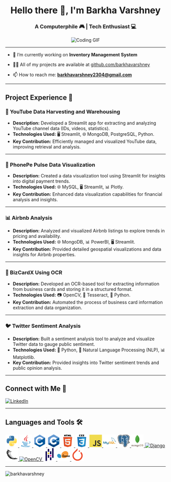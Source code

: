<h1 align="center">Hello there 👋, I'm Barkha Varshney</h1>
<h3 align="center">A Computerphile 🎮 | Tech Enthusiast 💻</h3>

<p align="center">
  <img src="https://camo.githubusercontent.com/66066b22abacaf358032bb15ab64fe18654e8d00e2ed4d07747d89eccb6596ae/68747470733a2f2f63646e622e61727473746174696f6e2e636f6d2f702f6173736574732f696d616765732f696d616765732f3032382f3939312f3939392f6f726967696e616c2f616e6e612d68617672796c79756b682d2e6769663f31353936313235313132" width="600" alt="Coding GIF" align="center" />
</p>

---

- 🔭 I’m currently working on **Inventory Management System**

- 👨‍💻 All of my projects are available at [github.com/barkhavarshney](https://github.com/barkhavarshney)

- 📫 How to reach me: **barkhavarshney2304@gmail.com**

---

<h2 align="left">Project Experience 🚀</h2>

### 🧠 YouTube Data Harvesting and Warehousing
- **Description:** Developed a Streamlit app for extracting and analyzing YouTube channel data (IDs, videos, statistics).
- **Technologies Used:** 🖥️ Streamlit, 🌐 MongoDB, PostgreSQL, Python.
- **Key Contribution:** Efficiently managed and visualized YouTube data, improving retrieval and analysis.


---

### 📰 PhonePe Pulse Data Visualization
- **Description:** Created a data visualization tool using Streamlit for insights into digital payment trends.
- **Technologies Used:** 🌐 MySQL, 🖥️ Streamlit, 📊 Plotly.
- **Key Contribution:** Enhanced data visualization capabilities for financial analysis and insights.


---

### 📊 Airbnb Analysis
- **Description:** Analyzed and visualized Airbnb listings to explore trends in pricing and availability.
- **Technologies Used:** 🌐 MongoDB, 📊 PowerBI, 🖥️ Streamlit.
- **Key Contribution:** Provided detailed geospatial visualizations and data insights for Airbnb properties.


---

### 🧩 BizCardX Using OCR
- **Description:** Developed an OCR-based tool for extracting information from business cards and storing it in a structured format.
- **Technologies Used:** 📷 OpenCV, 🧠 Tesseract, 🐍 Python.
- **Key Contribution:** Automated the process of business card information extraction and data organization.


---

### 🐦 Twitter Sentiment Analysis
- **Description:** Built a sentiment analysis tool to analyze and visualize Twitter data to gauge public sentiment.
- **Technologies Used:** 🐍 Python, 🤖 Natural Language Processing (NLP), 📊 Matplotlib.
- **Key Contribution:** Provided insights into Twitter sentiment trends and public opinion analysis.


---

<h2 align="left">Connect with Me 🤝</h2>

<p align="left">
  <a href="https://linkedin.com/in/barkhavarshney" target="_blank"><img src="https://raw.githubusercontent.com/rahuldkjain/github-profile-readme-generator/master/src/images/icons/Social/linked-in-alt.svg" alt="LinkedIn" height="30" width="40" /></a>
</p>

---

<h2 align="left">Languages and Tools 🛠️</h2>

<p align="left">
  <a href="https://www.python.org" target="_blank" rel="noreferrer"> <img src="https://raw.githubusercontent.com/devicons/devicon/master/icons/python/python-original.svg" alt="Python" width="40" height="40"/> </a> 
  <a href="https://www.java.com" target="_blank" rel="noreferrer"> <img src="https://raw.githubusercontent.com/devicons/devicon/master/icons/java/java-original.svg" alt="Java" width="40" height="40"/> </a>
  <a href="https://www.cprogramming.com/" target="_blank" rel="noreferrer"> <img src="https://raw.githubusercontent.com/devicons/devicon/master/icons/c/c-original.svg" alt="C" width="40" height="40"/> </a>
  <a href="https://www.w3schools.com/cpp/" target="_blank" rel="noreferrer"> <img src="https://raw.githubusercontent.com/devicons/devicon/master/icons/cplusplus/cplusplus-original.svg" alt="C++" width="40" height="40"/> </a>
  <a href="https://www.w3schools.com/html/" target="_blank" rel="noreferrer"> <img src="https://raw.githubusercontent.com/devicons/devicon/master/icons/html5/html5-original-wordmark.svg" alt="HTML" width="40" height="40"/> </a>
  <a href="https://www.w3schools.com/css/" target="_blank" rel="noreferrer"> <img src="https://raw.githubusercontent.com/devicons/devicon/master/icons/css3/css3-original-wordmark.svg" alt="CSS3" width="40" height="40"/> </a> 
  <a href="https://developer.mozilla.org/en-US/docs/Web/JavaScript" target="_blank" rel="noreferrer"> <img src="https://raw.githubusercontent.com/devicons/devicon/master/icons/javascript/javascript-original.svg" alt="JavaScript" width="40" height="40"/> </a> 
  <a href="https://www.mysql.com/" target="_blank" rel="noreferrer"> <img src="https://raw.githubusercontent.com/devicons/devicon/master/icons/mysql/mysql-original-wordmark.svg" alt="MySQL" width="40" height="40"/> </a>
  <a href="https://www.postgresql.org/" target="_blank" rel="noreferrer"> <img src="https://raw.githubusercontent.com/devicons/devicon/master/icons/postgresql/postgresql-original.svg" alt="PostgreSQL" width="40" height="40"/> </a>
  <a href="https://www.mongodb.com/" target="_blank" rel="noreferrer"> <img src="https://raw.githubusercontent.com/devicons/devicon/master/icons/mongodb/mongodb-original-wordmark.svg" alt="MongoDB" width="40" height="40"/> </a> 
  <a href="https://www.djangoproject.com/" target="_blank" rel="noreferrer"> <img src="https://cdn.worldvectorlogo.com/logos/django.svg" alt="Django" width="40" height="40"/> </a> 
  <a href="https://flask.palletsprojects.com/" target="_blank" rel="noreferrer"> <img src="https://raw.githubusercontent.com/devicons/devicon/master/icons/flask/flask-original.svg" alt="Flask" width="40" height="40"/> </a>
  <a href="https://opencv.org/" target="_blank" rel="noreferrer"> <img src="https://www.vectorlogo.zone/logos/opencv/opencv-icon.svg" alt="OpenCV" width="40" height="40"/> </a> 
  <a href="https://pandas.pydata.org/" target="_blank" rel="noreferrer"> <img src="https://raw.githubusercontent.com/devicons/devicon/2ae2a900d2f041da66e950e4d48052658d850630/icons/pandas/pandas-original.svg" alt="Pandas" width="40" height="40"/> </a> 
  <a href="https://scikit-learn.org/" target="_blank" rel="noreferrer"> <img src="https://raw.githubusercontent.com/devicons/devicon/master/icons/scikitlearn/scikitlearn-original.svg" alt="Scikit-learn" width="40" height="40"/> </a>
  <a href="https://pytorch.org/" target="_blank" rel="noreferrer"> <img src="https://raw.githubusercontent.com/devicons/devicon/master/icons/pytorch/pytorch-original.svg" alt="PyTorch" width="40" height="40"/> </a>
</p>

---

<p align="left">
  <img src="https://github-readme-stats.vercel.app/api/top-langs?username=barkhavarshney&show_icons=true&locale=en&layout=compact" alt="barkhavarshney" />
</p>

